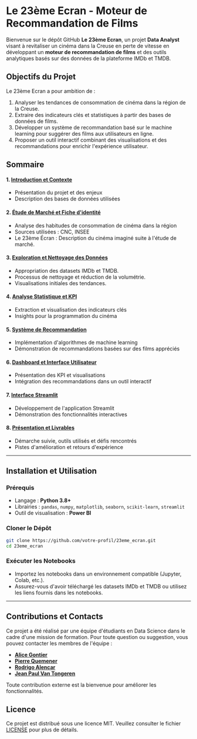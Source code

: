 # Le 23ème Ecran - Moteur de Recommandation de Films

Bienvenue sur le dépôt GitHub **Le 23ème Ecran**, un projet **Data Analyst** visant à revitaliser un cinéma dans la Creuse en perte de vitesse en développant un **moteur de recommandation de films** et des outils analytiques basés sur des données de la plateforme IMDb et TMDB.

## Objectifs du Projet

Le 23ème Ecran a pour ambition de :

1. Analyser les tendances de consommation de cinéma dans la région de la Creuse.
2. Extraire des indicateurs clés et statistiques à partir des bases de données de films.
3. Développer un système de recommandation basé sur le machine learning pour suggérer des films aux utilisateurs en ligne.
4. Proposer un outil interactif combinant des visualisations et des recommandations pour enrichir l'expérience utilisateur.

## Sommaire

#### 1. [Introduction et Contexte]()
   - Présentation du projet et des enjeux
   - Description des bases de données utilisées

#### 2. [Étude de Marché et Fiche d'identité]()
   - Analyse des habitudes de consommation de cinéma dans la région
   - Sources utilisées : CNC, INSEE
   - Le 23ème Écran : Description du cinéma imaginé suite à l'étude de marché.

#### 3. [Exploration et Nettoyage des Données]()
   - Appropriation des datasets IMDb et TMDB.
   - Processus de nettoyage et réduction de la volumétrie.
   - Visualisations initiales des tendances.

#### 4. [Analyse Statistique et KPI]()
   - Extraction et visualisation des indicateurs clés
   - Insights pour la programmation du cinéma

#### 5. [Système de Recommandation]()
   - Implémentation d'algorithmes de machine learning
   - Démonstration de recommandations basées sur des films appréciés

#### 6. [Dashboard et Interface Utilisateur]()
   - Présentation des KPI et visualisations
   - Intégration des recommandations dans un outil interactif

#### 7. [Interface Streamlit]()
   - Développement de l'application Streamlit
   - Démonstration des fonctionnalités interactives

#### 8. [Présentation et Livrables]()
   - Démarche suivie, outils utilisés et défis rencontrés
   - Pistes d'amélioration et retours d'expérience

---

## Installation et Utilisation

### Prérequis
- Langage : **Python 3.8+**
- Librairies : `pandas`, `numpy`, `matplotlib`, `seaborn`, `scikit-learn`, `streamlit`
- Outil de visualisation : **Power BI**

### Cloner le Dépôt
```bash
git clone https://github.com/votre-profil/23eme_ecran.git
cd 23eme_ecran
```
### Exécuter les Notebooks
- Importez les notebooks dans un environnement compatible (Jupyter, Colab, etc.).
- Assurez-vous d'avoir téléchargé les datasets IMDb et TMDB ou utilisez les liens fournis dans les notebooks.

---

## Contributions et Contacts
Ce projet a été réalisé par une équipe d'étudiants en Data Science dans le cadre d'une mission de formation. Pour toute question ou suggestion, vous pouvez contacter les membres de l'équipe :

- **[Alice Gontier](https://github.com/aliceaupaysdesdata)**
- **[Pierre Quemener](https://github.com/Pierre-Q)** 
- **[Rodrigo Alencar](https://github.com/hawdgeal)** 
- **[Jean Paul Van Tongeren](https://github.com/jpvt-data)**

Toute contribution externe est la bienvenue pour améliorer les fonctionnalités.

## Licence
Ce projet est distribué sous une licence MIT. Veuillez consulter le fichier [LICENSE](LICENSE) pour plus de détails.
